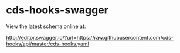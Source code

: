 # cds-hooks-swagger

View the latest schema online at:

http://editor.swagger.io/?url=https://raw.githubusercontent.com/cds-hooks/api/master/cds-hooks.yaml
